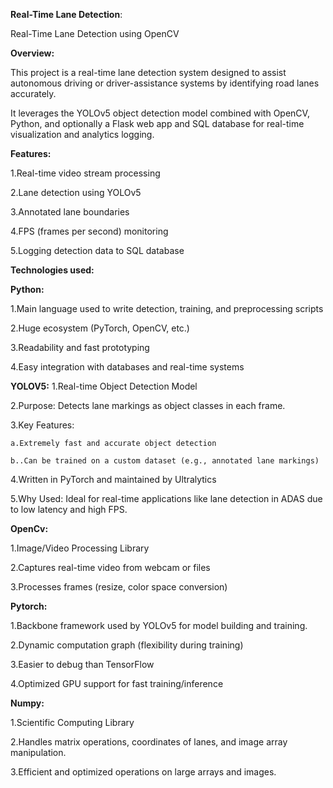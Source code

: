 **Real-Time Lane Detection**:

Real-Time Lane Detection using OpenCV

**Overview:**

This project is a real-time lane detection system designed to assist autonomous driving or driver-assistance systems by identifying road lanes accurately.

It leverages the YOLOv5 object detection model combined with OpenCV, Python, and optionally a Flask web app and SQL database for real-time visualization and analytics logging.

**Features:**

1.Real-time video stream processing

2.Lane detection using YOLOv5

3.Annotated lane boundaries

4.FPS (frames per second) monitoring

5.Logging detection data to SQL database

**Technologies used:**

**Python:**

1.Main language used to write detection, training, and preprocessing scripts

2.Huge ecosystem (PyTorch, OpenCV, etc.)

3.Readability and fast prototyping

4.Easy integration with databases and real-time systems

**YOLOV5:**
1.Real-time Object Detection Model

2.Purpose: Detects lane markings as object classes in each frame.

3.Key Features:

    a.Extremely fast and accurate object detection

    b..Can be trained on a custom dataset (e.g., annotated lane markings)

4.Written in PyTorch and maintained by Ultralytics

5.Why Used: Ideal for real-time applications like lane detection in ADAS due to low latency and high FPS.

**OpenCv:**

1.Image/Video Processing Library

2.Captures real-time video from webcam or files

3.Processes frames (resize, color space conversion)

**Pytorch:**

1.Backbone framework used by YOLOv5 for model building and training.

2.Dynamic computation graph (flexibility during training)

3.Easier to debug than TensorFlow

4.Optimized GPU support for fast training/inference

**Numpy:**

1.Scientific Computing Library

2.Handles matrix operations, coordinates of lanes, and image array manipulation.

3.Efficient and optimized operations on large arrays and images.
